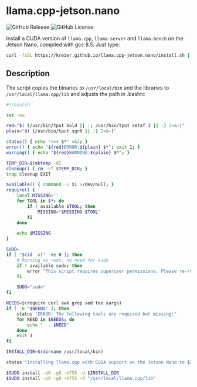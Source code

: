 # llama.cpp-jetson.nano

![GitHub Release](https://img.shields.io/github/v/release/kreier/llama.cpp-jetson.nano)
![GitHub License](https://img.shields.io/github/license/kreier/llama.cpp-jetson.nano)

Install a CUDA version of `llama.cpp`, `llama-server` and `llama-bench` on the Jetson Nano, compiled with gcc 8.5. Just type:

``` sh
curl -fsSL https://kreier.github.io/llama.cpp-jetson.nano/install.sh | sh
```

## Description

The script copies the binaries to `/usr/local/bin` and the libraries to `/usr/local/llama.cpp/lib` and adjusts the path in .bashrc

``` sh
#!/bin/sh

set -eu

red="$( (/usr/bin/tput bold || :; /usr/bin/tput setaf 1 || :) 2>&-)"
plain="$( (/usr/bin/tput sgr0 || :) 2>&-)"

status() { echo ">>> $*" >&2; }
error() { echo "${red}ERROR:${plain} $*"; exit 1; }
warning() { echo "${red}WARNING:${plain} $*"; }

TEMP_DIR=$(mktemp -d)
cleanup() { rm -rf $TEMP_DIR; }
trap cleanup EXIT

available() { command -v $1 >/dev/null; }
require() {
    local MISSING=''
    for TOOL in $*; do
        if ! available $TOOL; then
            MISSING="$MISSING $TOOL"
        fi
    done

    echo $MISSING
}

SUDO=
if [ "$(id -u)" -ne 0 ]; then
    # Running as root, no need for sudo
    if ! available sudo; then
        error "This script requires superuser permissions. Please re-run as root."
    fi

    SUDO="sudo"
fi

NEEDS=$(require curl awk grep sed tee xargs)
if [ -n "$NEEDS" ]; then
    status "ERROR: The following tools are required but missing:"
    for NEED in $NEEDS; do
        echo "  - $NEED"
    done
    exit 1
fi

INSTALL_DIR=$(dirname /usr/local/bin)

status "Installing llama.cpp with CUDA support on the Jetson Nano to $INSTALL_DIR"

$SUDO install -o0 -g0 -m755 -d $INSTALL_DIR
$SUDO install -o0 -g0 -m755 -d "/usr/local/llama.cpp/lib"
```
